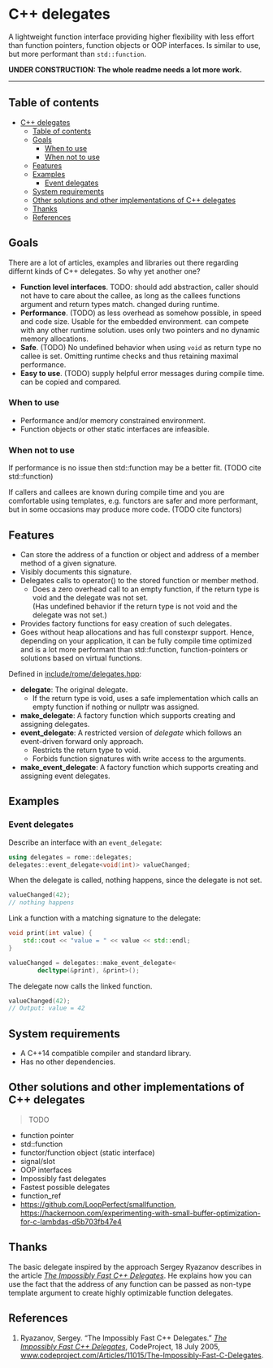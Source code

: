 # C++ delegates

A lightweight function interface providing higher flexibility with less effort than function pointers, function objects or OOP interfaces. Is similar to use, but more performant than `std::function`.

**UNDER CONSTRUCTION: The whole readme needs a lot more work.**

***

## Table of contents

- [C++ delegates](#C-delegates)
  - [Table of contents](#Table-of-contents)
  - [Goals](#Goals)
    - [When to use](#When-to-use)
    - [When not to use](#When-not-to-use)
  - [Features](#Features)
  - [Examples](#Examples)
    - [Event delegates](#Event-delegates)
  - [System requirements](#System-requirements)
  - [Other solutions and other implementations of C++ delegates](#Other-solutions-and-other-implementations-of-C-delegates)
  - [Thanks](#Thanks)
  - [References](#References)

## Goals

There are a lot of articles, examples and libraries out there regarding differnt kinds of C++ delegates. So why yet another one?

- **Function level interfaces**. TODO: should add abstraction, caller should not have to care about the callee, as long as the callees functions argument and return types match. changed during runtime.
- **Performance**. (TODO) as less overhead as somehow possible, in speed and code size. Usable for the embedded environment. can compete with any other runtime solution. uses only two pointers and no dynamic memory allocations.
- **Safe**. (TODO) No undefined behavior when using `void` as return type no callee is set. Omitting runtime checks and thus retaining maximal performance.
- **Easy to use**. (TODO) supply helpful error messages during compile time. can be copied and compared.

### When to use

- Performance and/or memory constrained environment.
- Function objects or other static interfaces are infeasible.

### When not to use

If performance is no issue then std::function may be a better fit. (TODO cite std::function)

If callers and callees are known during compile time and you are comfortable using templates, e.g. functors are safer and more performant, but in some occasions may produce more code. (TODO cite functors)

## Features

- Can store the address of a function or object and address of a member method of a given signature.
- Visibly documents this signature.
- Delegates calls to operator() to the stored function or member method.
  - Does a zero overhead call to an empty function, if the return type is void and the delegate was not set.  
    (Has undefined behavior if the return type is not void and the delegate was not set.)
- Provides factory functions for easy creation of such delegates.
- Goes without heap allocations and has full constexpr support. Hence, depending on your application, it can be fully compile time optimized and is a lot more performant than std::function, function-pointers or solutions based on virtual functions.

Defined in [include/rome/delegates.hpp](include/rome/delegates.hpp):

- **delegate**: The original delegate.
  - If the return type is void, uses a safe implementation which calls an empty function if nothing or nullptr was assigned.
- **make_delegate**: A factory function which supports creating and assigning delegates.
- **event_delegate**: A restricted version of *delegate* which follows an event-driven forward only approach.
  - Restricts the return type to void.
  - Forbids function signatures with write access to the arguments.
- **make_event_delegate**: A factory function which supports creating and assigning event delegates.

## Examples

### Event delegates

Describe an interface with an `event_delegate`:

```cpp
using delegates = rome::delegates;
delegates::event_delegate<void(int)> valueChanged;
```

When the delegate is called, nothing happens, since the delegate is not set.

```cpp
valueChanged(42);
// nothing happens
```

Link a function with a matching signature to the delegate:

```cpp
void print(int value) {
    std::cout << "value = " << value << std::endl;
}

valueChanged = delegates::make_event_delegate<
        decltype(&print), &print>();
```

The delegate now calls the linked function.

```cpp
valueChanged(42);
// Output: value = 42
```

## System requirements

- A C++14 compatible compiler and standard library.
- Has no other dependencies.

## Other solutions and other implementations of C++ delegates

> TODO

- function pointer
- std::function
- functor/function object (static interface)
- signal/slot
- OOP interfaces
- Impossibly fast delegates
- Fastest possible delegates
- function_ref
- https://github.com/LoopPerfect/smallfunction, https://hackernoon.com/experimenting-with-small-buffer-optimization-for-c-lambdas-d5b703fb47e4

## Thanks

The basic delegate inspired by the approach Sergey Ryazanov describes in the article [_The Impossibly Fast C++ Delegates_][impossDelegates]. He explains how you can use the fact that the address of any function can be passed as non-type template argument to create highly optimizable function delegates.

## References

1. Ryazanov, Sergey. “The Impossibly Fast C++ Delegates.” [_The Impossibly Fast C++ Delegates_][impossDelegates], CodeProject, 18 July 2005, www.codeproject.com/Articles/11015/The-Impossibly-Fast-C-Delegates.

[impossDelegates]: https://www.codeproject.com/Articles/11015/The-Impossibly-Fast-C-Delegates